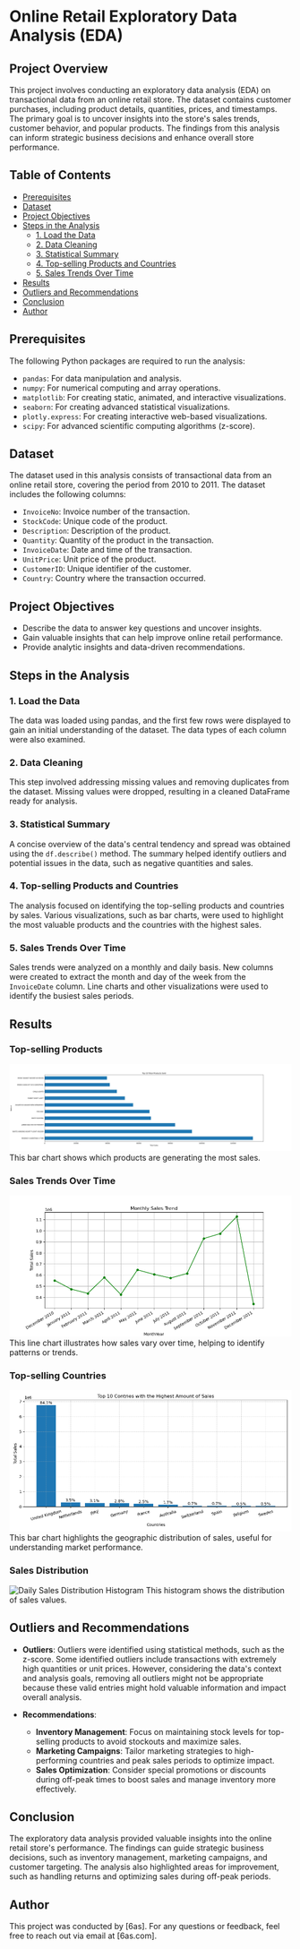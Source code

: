# Online Retail Exploratory Data Analysis (EDA)

## Project Overview
This project involves conducting an exploratory data analysis (EDA) on transactional data from an online retail store. The dataset contains customer purchases, including product details, quantities, prices, and timestamps. The primary goal is to uncover insights into the store's sales trends, customer behavior, and popular products. The findings from this analysis can inform strategic business decisions and enhance overall store performance.

## Table of Contents
- [Prerequisites](#prerequisites)
- [Dataset](#dataset)
- [Project Objectives](#project-objectives)
- [Steps in the Analysis](#steps-in-the-analysis)
  - [1. Load the Data](#1-load-the-data)
  - [2. Data Cleaning](#2-data-cleaning)
  - [3. Statistical Summary](#3-statistical-summary)
  - [4. Top-selling Products and Countries](#4-top-selling-products-and-countries)
  - [5. Sales Trends Over Time](#5-sales-trends-over-time)
- [Results](#results)
- [Outliers and Recommendations](#outliers-and-recommendations)
- [Conclusion](#conclusion)
- [Author](#author)

## Prerequisites
The following Python packages are required to run the analysis:
- `pandas`: For data manipulation and analysis.
- `numpy`: For numerical computing and array operations.
- `matplotlib`: For creating static, animated, and interactive visualizations.
- `seaborn`: For creating advanced statistical visualizations.
- `plotly.express`: For creating interactive web-based visualizations.
- `scipy`: For advanced scientific computing algorithms (z-score).

## Dataset
The dataset used in this analysis consists of transactional data from an online retail store, covering the period from 2010 to 2011. The dataset includes the following columns:
- `InvoiceNo`: Invoice number of the transaction.
- `StockCode`: Unique code of the product.
- `Description`: Description of the product.
- `Quantity`: Quantity of the product in the transaction.
- `InvoiceDate`: Date and time of the transaction.
- `UnitPrice`: Unit price of the product.
- `CustomerID`: Unique identifier of the customer.
- `Country`: Country where the transaction occurred.

## Project Objectives
- Describe the data to answer key questions and uncover insights.
- Gain valuable insights that can help improve online retail performance.
- Provide analytic insights and data-driven recommendations.

## Steps in the Analysis

### 1. Load the Data
The data was loaded using pandas, and the first few rows were displayed to gain an initial understanding of the dataset. The data types of each column were also examined.

### 2. Data Cleaning
This step involved addressing missing values and removing duplicates from the dataset. Missing values were dropped, resulting in a cleaned DataFrame ready for analysis.

### 3. Statistical Summary
A concise overview of the data's central tendency and spread was obtained using the `df.describe()` method. The summary helped identify outliers and potential issues in the data, such as negative quantities and sales.

### 4. Top-selling Products and Countries
The analysis focused on identifying the top-selling products and countries by sales. Various visualizations, such as bar charts, were used to highlight the most valuable products and the countries with the highest sales.

### 5. Sales Trends Over Time
Sales trends were analyzed on a monthly and daily basis. New columns were created to extract the month and day of the week from the `InvoiceDate` column. Line charts and other visualizations were used to identify the busiest sales periods.

## Results
### Top-selling Products
![Top-selling Products Bar Chart](images/top_selling_products_bar_chart.jpeg)
This bar chart shows which products are generating the most sales.

### Sales Trends Over Time
![Sales Trends Over Time Line Chart](images/sales_trends_over_time_line_chart.png)
This line chart illustrates how sales vary over time, helping to identify patterns or trends.

### Top-selling Countries
![Top-selling Countries Bar Chart](images/top_selling_countries_bar_chart.png)
This bar chart highlights the geographic distribution of sales, useful for understanding market performance.

### Sales Distribution
![Daily Sales Distribution Histogram](images/sales_distribution_histogram.png)
This histogram shows the distribution of sales values.

## Outliers and Recommendations
- **Outliers**: Outliers were identified using statistical methods, such as the z-score. Some identified outliers include transactions with extremely high quantities or unit prices. However, considering the data's context and analysis goals, removing all outliers might not be appropriate because these valid entries might hold valuable information and impact overall analysis.

- **Recommendations**:
  - **Inventory Management**: Focus on maintaining stock levels for top-selling products to avoid stockouts and maximize sales.
  - **Marketing Campaigns**: Tailor marketing strategies to high-performing countries and peak sales periods to optimize impact.
  - **Sales Optimization**: Consider special promotions or discounts during off-peak times to boost sales and manage inventory more effectively.

## Conclusion
The exploratory data analysis provided valuable insights into the online retail store's performance. The findings can guide strategic business decisions, such as inventory management, marketing campaigns, and customer targeting. The analysis also highlighted areas for improvement, such as handling returns and optimizing sales during off-peak periods.

## Author
This project was conducted by [6as]. For any questions or feedback, feel free to reach out via email at [6as.com].
